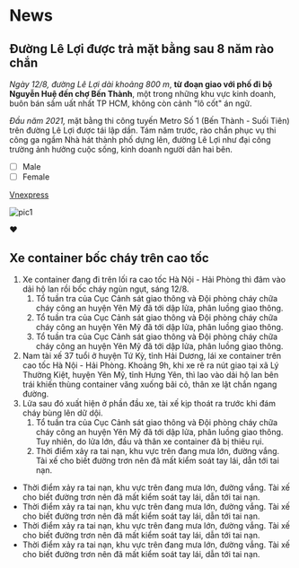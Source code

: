 # News
## Đường Lê Lợi được trả mặt bằng sau 8 năm rào chắn

*Ngày 12/8, đường Lê Lợi dài khoảng 800 m*, **từ đoạn giao với phố đi bộ Nguyễn Huệ đến chợ Bến Thành**, một trong những khu vực kinh doanh, buôn bán sầm uất nhất TP HCM, không còn cảnh "lô cốt" án ngữ.


_Đầu năm 2021,_ mặt bằng thi công tuyến Metro Số 1 (Bến Thành - Suối Tiên) trên đường Lê Lợi được tái lập dần. Tám năm trước, rào chắn phục vụ thi công ga ngầm Nhà hát thành phố dựng lên, đường Lê Lợi như đại công trường ảnh hưởng cuộc sống, kinh doanh người dân hai bên.
- [ ] Male
- [ ] Female

[Vnexpress](https://vnexpress.net/duong-le-loi-duoc-tra-mat-bang-sau-8-nam-rao-chan-4498738.html)

![pic1](https://i1-vnexpress.vnecdn.net/2022/08/12/46EA830572951CCF43FA95826D815E30-1660276911.jpg?w=0&h=0&q=100&dpr=2&fit=crop&s=AJKhp6BE5Bwi8cKy9YDbXQ)

:heart:

## Xe container bốc cháy trên cao tốc
1. Xe container đang đi trên lối ra cao tốc Hà Nội - Hải Phòng thì đâm vào dải hộ lan rồi bốc cháy ngùn ngụt, sáng 12/8.
    1. Tổ tuần tra của Cục Cảnh sát giao thông và Đội phòng cháy chữa cháy công an huyện Yên Mỹ đã tới dập lửa, phân luồng giao thông.
    2. Tổ tuần tra của Cục Cảnh sát giao thông và Đội phòng cháy chữa cháy công an huyện Yên Mỹ đã tới dập lửa, phân luồng giao thông.
    3. Tổ tuần tra của Cục Cảnh sát giao thông và Đội phòng cháy chữa cháy công an huyện Yên Mỹ đã tới dập lửa, phân luồng giao thông.
2. Nam tài xế 37 tuổi ở huyện Tứ Kỳ, tỉnh Hải Dương, lái xe container trên cao tốc Hà Nội - Hải Phòng. Khoảng 9h, khi xe rẽ ra nút giao tại xã Lý Thường Kiệt, huyện Yên Mỹ, tỉnh Hưng Yên, thì lao vào dải hộ lan bên trái khiến thùng container văng xuống bãi cỏ, thân xe lật chắn ngang đường.
3. Lửa sau đó xuất hiện ở phần đầu xe, tài xế kịp thoát ra trước khi đám cháy bùng lên dữ dội.
    1. Tổ tuần tra của Cục Cảnh sát giao thông và Đội phòng cháy chữa cháy công an huyện Yên Mỹ đã tới dập lửa, phân luồng giao thông. Tuy nhiên, do lửa lớn, đầu và thân xe container đã bị thiêu rụi.
    2. Thời điểm xảy ra tai nạn, khu vực trên đang mưa lớn, đường vắng. Tài xế cho biết đường trơn nên đã mất kiểm soát tay lái, dẫn tới tai nạn.

* Thời điểm xảy ra tai nạn, khu vực trên đang mưa lớn, đường vắng. Tài xế cho biết đường trơn nên đã mất kiểm soát tay lái, dẫn tới tai nạn.
* Thời điểm xảy ra tai nạn, khu vực trên đang mưa lớn, đường vắng. Tài xế cho biết đường trơn nên đã mất kiểm soát tay lái, dẫn tới tai nạn.
* Thời điểm xảy ra tai nạn, khu vực trên đang mưa lớn, đường vắng. Tài xế cho biết đường trơn nên đã mất kiểm soát tay lái, dẫn tới tai nạn.
* Thời điểm xảy ra tai nạn, khu vực trên đang mưa lớn, đường vắng. Tài xế cho biết đường trơn nên đã mất kiểm soát tay lái, dẫn tới tai nạn.


